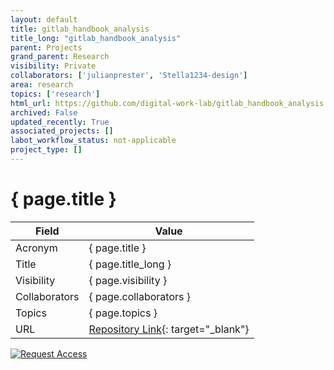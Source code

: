 ```yaml
---
layout: default
title: gitlab_handbook_analysis
title_long: "gitlab_handbook_analysis"
parent: Projects
grand_parent: Research
visibility: Private
collaborators: ['julianprester', 'Stella1234-design']
area: research
topics: ['research']
html_url: https://github.com/digital-work-lab/gitlab_handbook_analysis
archived: False
updated_recently: True
associated_projects: []
labot_workflow_status: not-applicable
project_type: []
---
```


# { page.title }

Field               | Value
------------------- | ----------------------------------
Acronym             | { page.title }
Title               | { page.title_long }
Visibility          | { page.visibility }
Collaborators       | { page.collaborators }
Topics              | { page.topics }
URL                 | [Repository Link](https://github.com/digital-work-lab/gitlab_handbook_analysis){: target="_blank"}

[![Request Access](https://img.shields.io/badge/Request-Access-blue?style=for-the-badge)](https://github.com/digital-work-lab/gitlab_handbook_analysis/issues/new?assignees=geritwagner&labels=access+request&template=request-repo-access.md&title=%5BAccess+Request%5D+Request+for+access+to+repository)

